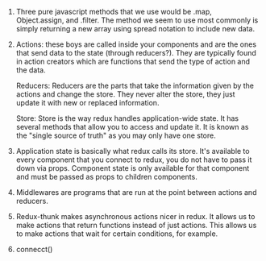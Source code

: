 1. Three pure javascript methods that we use would be .map, Object.assign, and .filter. The method we seem to use most commonly is simply returning a new array using spread notation to include new data.

2. Actions: these boys are called inside your components and are the ones that send data to the state (through reducers?). They are typically found in action creators which are functions that send the type of action and the data. 

    Reducers: Reducers are the parts that take the information given by the actions and change the store. They never alter the store, they just update it with new or replaced information.

    Store: Store is the way redux handles application-wide state. It has several methods that allow you to access and update it. It is known as the "single source of truth" as you may only have one store.

3. Application state is basically what redux calls its store. It's available to every component that you connect to redux, you do not have to pass it down via props. Component state is only available for that component and must be passed as props to children components. 

4. Middlewares are programs that are run at the point between actions and reducers. 

5. Redux-thunk makes asynchronous actions nicer in redux. It allows us to make actions that return functions instead of just actions. This allows us to make actions that wait for certain conditions, for example.

6.  connecct()